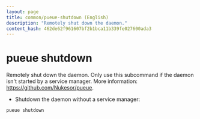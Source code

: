 ```yaml
---
layout: page
title: common/pueue-shutdown (English)
description: "Remotely shut down the daemon."
content_hash: 462de62f961607bf2b1bca11b339fe027600ada3
---
```

# pueue shutdown

Remotely shut down the daemon.
Only use this subcommand if the daemon isn't started by a service manager.
More information: <https://github.com/Nukesor/pueue>.

- Shutdown the daemon without a service manager:

`pueue shutdown`
